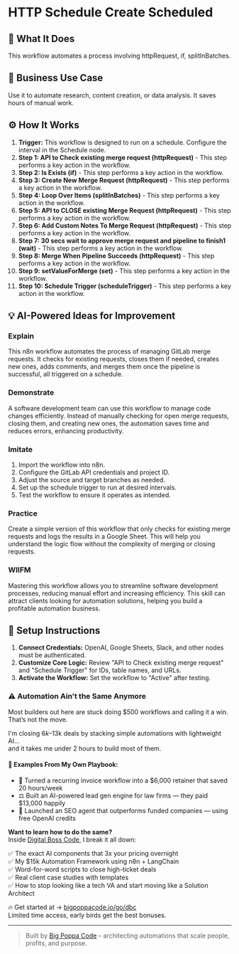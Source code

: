 # HTTP Schedule Create Scheduled

## 🚀 What It Does
This workflow automates a process involving httpRequest, if, splitInBatches.

## 💼 Business Use Case
Use it to automate research, content creation, or data analysis. It saves hours of manual work.

## ⚙️ How It Works
1.  **Trigger:** This workflow is designed to run on a schedule. Configure the interval in the Schedule node.
2. **Step 1: API to Check existing merge request (httpRequest)** - This step performs a key action in the workflow.
3. **Step 2: Is Exists (if)** - This step performs a key action in the workflow.
4. **Step 3: Create New Merge Request (httpRequest)** - This step performs a key action in the workflow.
5. **Step 4: Loop Over Items (splitInBatches)** - This step performs a key action in the workflow.
6. **Step 5: API to CLOSE existing Merge Request (httpRequest)** - This step performs a key action in the workflow.
7. **Step 6: Add Custom Notes To Merge Request (httpRequest)** - This step performs a key action in the workflow.
8. **Step 7: 30 secs wait to approve merge request and pipeline to finish1 (wait)** - This step performs a key action in the workflow.
9. **Step 8: Merge When Pipeline Succeeds (httpRequest)** - This step performs a key action in the workflow.
10. **Step 9: setValueForMerge (set)** - This step performs a key action in the workflow.
11. **Step 10: Schedule Trigger (scheduleTrigger)** - This step performs a key action in the workflow.

## 💡 AI-Powered Ideas for Improvement
### Explain
This n8n workflow automates the process of managing GitLab merge requests. It checks for existing requests, closes them if needed, creates new ones, adds comments, and merges them once the pipeline is successful, all triggered on a schedule.

### Demonstrate
A software development team can use this workflow to manage code changes efficiently. Instead of manually checking for open merge requests, closing them, and creating new ones, the automation saves time and reduces errors, enhancing productivity.

### Imitate
1. Import the workflow into n8n.
2. Configure the GitLab API credentials and project ID.
3. Adjust the source and target branches as needed.
4. Set up the schedule trigger to run at desired intervals.
5. Test the workflow to ensure it operates as intended.

### Practice
Create a simple version of this workflow that only checks for existing merge requests and logs the results in a Google Sheet. This will help you understand the logic flow without the complexity of merging or closing requests.

### WIIFM
Mastering this workflow allows you to streamline software development processes, reducing manual effort and increasing efficiency. This skill can attract clients looking for automation solutions, helping you build a profitable automation business.

## 🔧 Setup Instructions
1. **Connect Credentials:** OpenAI, Google Sheets, Slack, and other nodes must be authenticated.
2. **Customize Core Logic:** Review "API to Check existing merge request" and "Schedule Trigger" for IDs, table names, and URLs.
3. **Activate the Workflow:** Set the workflow to "Active" after testing.

### ⚠️ Automation Ain’t the Same Anymore

Most builders out here are stuck doing $500 workflows and calling it a win.  
That’s not the move.  

I'm closing $6k–$13k deals by stacking simple automations with lightweight AI...  
and it takes me under 2 hours to build most of them.

#### 🧠 Examples From My Own Playbook:
- 🔁 Turned a recurring invoice workflow into a $6,000 retainer that saved 20 hours/week  
- ⚖️ Built an AI-powered lead gen engine for law firms — they paid $13,000 happily  
- 🚀 Launched an SEO agent that outperforms funded companies — using free OpenAI credits  

**Want to learn how to do the same?**  
Inside [Digital Boss Code](https://bigpoppacode.io/go/dbc), I break it all down:

✅ The exact AI components that 3x your pricing overnight  
✅ My $15k Automation Framework using n8n + LangChain  
✅ Word-for-word scripts to close high-ticket deals  
✅ Real client case studies with templates  
✅ How to stop looking like a tech VA and start moving like a Solution Architect  

🔥 Get started at → [bigpoppacode.io/go/dbc](https://bigpoppacode.io/go/dbc)  
Limited time access, early birds get the best bonuses.

---
> Built by [Big Poppa Code](https://bigpoppacode.io) – architecting automations that scale people, profits, and purpose.
